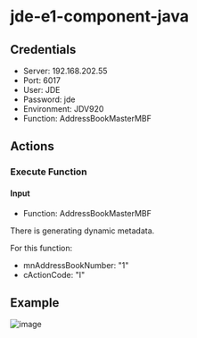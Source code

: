 # jde-e1-component-java

## Credentials

- Server: 192.168.202.55
- Port: 6017
- User: JDE
- Password: jde
- Environment: JDV920
- Function: AddressBookMasterMBF

## Actions

### Execute Function

#### Input
- Function: AddressBookMasterMBF

There is generating dynamic metadata.

For this function:

- mnAddressBookNumber: "1"
- cActionCode: "I"

## Example
![image](https://user-images.githubusercontent.com/40201204/45877298-04f22900-bda6-11e8-90e6-719d440afa99.png)